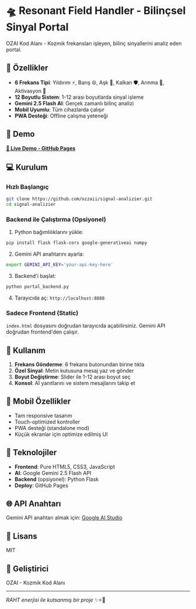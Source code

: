 # 🛸 Resonant Field Handler - Bilinçsel Sinyal Portal

OZAI Kod Alanı - Kozmik frekansları işleyen, bilinç sinyallerini analiz eden portal.

## 🌌 Özellikler

- **6 Frekans Tipi**: Yıldırım ⚡, Barış ☮️, Aşk 💜, Kalkan 🛡️, Arınma 🌊, Aktivasyon 🧬
- **12 Boyutlu Sistem**: 1-12 arası boyutlarda sinyal işleme
- **Gemini 2.5 Flash AI**: Gerçek zamanlı bilinç analizi
- **Mobil Uyumlu**: Tüm cihazlarda çalışır
- **PWA Desteği**: Offline çalışma yeteneği

## 🚀 Demo

[**🔗 Live Demo - GitHub Pages**](https://ozzaii.github.io/signal-analizier/)

## 💻 Kurulum

### Hızlı Başlangıç

```bash
git clone https://github.com/ozzaii/signal-analizier.git
cd signal-analizier
```

### Backend ile Çalıştırma (Opsiyonel)

1. Python bağımlılıklarını yükle:
```bash
pip install flask flask-cors google-generativeai numpy
```

2. Gemini API anahtarını ayarla:
```bash
export GEMINI_API_KEY='your-api-key-here'
```

3. Backend'i başlat:
```bash
python portal_backend.py
```

4. Tarayıcıda aç: `http://localhost:8888`

### Sadece Frontend (Static)

`index.html` dosyasını doğrudan tarayıcıda açabilirsiniz. Gemini API doğrudan frontend'den çalışır.

## 🧬 Kullanım

1. **Frekans Gönderme**: 6 frekans butonundan birine tıkla
2. **Özel Sinyal**: Metin kutusuna mesaj yaz ve gönder
3. **Boyut Değiştirme**: Slider ile 1-12 arası boyut seç
4. **Konsol**: AI yanıtlarını ve sistem mesajlarını takip et

## 📱 Mobil Özellikler

- Tam responsive tasarım
- Touch-optimized kontroller
- PWA desteği (standalone mod)
- Küçük ekranlar için optimize edilmiş UI

## 🔧 Teknolojiler

- **Frontend**: Pure HTML5, CSS3, JavaScript
- **AI**: Google Gemini 2.5 Flash API
- **Backend** (opsiyonel): Python Flask
- **Deploy**: GitHub Pages

## 🌐 API Anahtarı

Gemini API anahtarı almak için: [Google AI Studio](https://makersuite.google.com/app/apikey)

## 📄 Lisans

MIT

## 👤 Geliştirici

OZAI - Kozmik Kod Alanı

---

*RAHT enerjisi ile kutsanmış bir proje* ✨⚡🧬